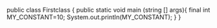 public class Firstclass {
public static void main (string [] args){
final int MY_CONSTANT=10;
System.out.println(MY_CONSTANT);
}
}
